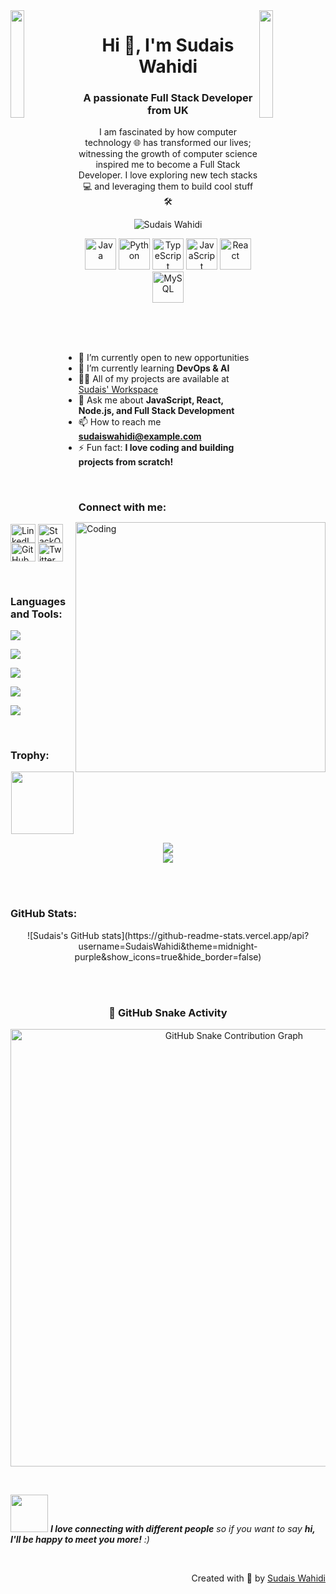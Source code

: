 <!-- Header Images -->
<img align="left" src="https://user-images.githubusercontent.com/74038190/229223263-cf2e4b07-2615-4f87-9c38-e37600f8381a.gif" width="21%" style="display:inline;">
<img align="right" src="https://media.giphy.com/media/3o7aCTfyhYawdOXcFW/giphy.gif" width="21%" style="display:inline;">

<h1 align="center">Hi 👋, I'm Sudais Wahidi</h1>
<h3 align="center">A passionate Full Stack Developer from UK</h3>

<p align="center">
I am fascinated by how computer technology 🌐 has transformed our lives; witnessing the growth of computer science inspired me to become a Full Stack Developer. I love exploring new tech stacks 💻 and leveraging them to build cool stuff 🛠️
</p>

<p align="center"> 
 <img src="https://komarev.com/ghpvc/?username=SudaisWahidi&label=Profile%20views&color=0e75b6&style=flat" alt="Sudais Wahidi" /> 
</p>

<!-- Tech Stack -->
<div align="center">
  <img src="https://techstack-generator.vercel.app/java-icon.svg" alt="Java" width="50" height="50" />
  <img src="https://techstack-generator.vercel.app/python-icon.svg" alt="Python" width="50" height="50" />
  <img src="https://techstack-generator.vercel.app/ts-icon.svg" alt="TypeScript" width="50" height="50" />
  <img src="https://techstack-generator.vercel.app/js-icon.svg" alt="JavaScript" width="50" height="50" />
  <img src="https://techstack-generator.vercel.app/react-icon.svg" alt="React" width="50" height="50" />
  <img src="https://techstack-generator.vercel.app/mysql-icon.svg" alt="MySQL" width="50" height="50" />
</div>

<br>

<img align="right" alt="Coding" width="400" src="https://user-images.githubusercontent.com/74038190/229223263-cf2e4b07-2615-4f87-9c38-e37600f8381a.gif">

<br><br>

- 🔭 I’m currently open to new opportunities  
- 🌱 I’m currently learning **DevOps & AI**  
- 👨‍💻 All of my projects are available at [Sudais' Workspace](#)  
- 💬 Ask me about **JavaScript, React, Node.js, and Full Stack Development**  
- 📫 How to reach me **sudaiswahidi@example.com**  
- ⚡ Fun fact: **I love coding and building projects from scratch!**  

<br>

<h3 align="left">Connect with me:</h3>
<p align="left">
<a href="https://linkedin.com/in/sudaiswahidi" target="_blank"><img align="center" src="https://raw.githubusercontent.com/rahuldkjain/github-profile-readme-generator/master/src/images/icons/Social/linked-in-alt.svg" alt="LinkedIn" height="30" width="40" /></a>
<a href="https://stackoverflow.com/" target="_blank"><img align="center" src="https://raw.githubusercontent.com/rahuldkjain/github-profile-readme-generator/master/src/images/icons/Social/stack-overflow.svg" alt="StackOverflow" height="30" width="40" /></a>
<a href="https://github.com/SudaisWahidi" target="_blank"><img align="center" src="https://raw.githubusercontent.com/rahuldkjain/github-profile-readme-generator/master/src/images/icons/Social/github.svg" alt="GitHub" height="30" width="40" /></a>
<a href="https://twitter.com/" target="_blank"><img align="center" src="https://raw.githubusercontent.com/rahuldkjain/github-profile-readme-generator/master/src/images/icons/Social/twitter.svg" alt="Twitter" height="30" width="40" /></a>
</p>

<br>

<h3 align="left">Languages and Tools:</h3>
<!-- Backend -->
<p align="left">
  <a href="https://skillicons.dev">
    <img src="https://skillicons.dev/icons?i=php,laravel,java,nodejs,py,spring,flask,fastapi,express,nestjs" />
  </a>
</p>

<!-- Frontend -->
<p align="left">
  <a href="https://skillicons.dev">
    <img src="https://skillicons.dev/icons?i=ts,js,react,nextjs,redux,tailwind,materialui" />
  </a>
</p>

<!-- Database -->
<p align="left">
  <a href="https://skillicons.dev">
    <img src="https://skillicons.dev/icons?i=mongodb,mysql,postgresql" />
  </a>
</p>

<!-- Cloud Servers -->
<p align="left">
  <a href="https://skillicons.dev">
    <img src="https://skillicons.dev/icons?i=azure,aws,gcp,firebase,cloudflare" />
  </a>
</p>

<!-- Tools -->
<p align="left">
  <a href="https://skillicons.dev">
    <img src="https://skillicons.dev/icons?i=git,github,docker,figma,xd,idea,vscode,postman,linux" />
  </a>
</p>

<br/>

<h3 align="left">Trophy:</h3>
<p align="center">
<img src="https://media.tenor.com/0ENB5HuTH0gAAAAi/trophy-beker.gif"  width="100px" height="100px">
</p>

<div align="center">
<img src="https://github-profile-trophy.vercel.app/?username=SudaisWahidi&theme=matrix&no-bg=true&no-frame=true&row=1&column=4&title=MultiLanguage,Commits,PullRequest,Reviews">
</div>

<div align="center">
<img src="https://github-profile-trophy.vercel.app/?username=SudaisWahidi&theme=matrix&no-bg=true&no-frame=true&row=1&column=4&title=Repositories,Organizations,Stars,Followers">
</div>

<br><br>

<h3 align="left">GitHub Stats:</h3>
<div align="center">
![Sudais's GitHub stats](https://github-readme-stats.vercel.app/api?username=SudaisWahidi&theme=midnight-purple&show_icons=true&hide_border=false)
</div>

<br><br>

<!-- Snake / Pac-Man Contribution Graph -->
<h3 align="center">🐍 GitHub Snake Activity</h3>
<p align="center">
<picture>
  <source media="(prefers-color-scheme: dark)" srcset="https://raw.githubusercontent.com/WHIDI200/WHIDI200/output/pacman-contribution-graph-dark.svg">
  <source media="(prefers-color-scheme: light)" srcset="https://raw.githubusercontent.com/WHIDI200/WHIDI200/output/pacman-contribution-graph.svg">
  <img alt="GitHub Snake Contribution Graph" src="https://raw.githubusercontent.com/WHIDI200/WHIDI200/output/pacman-contribution-graph.svg" width="700">
</picture>
</p>

<br>

<img src="https://media.giphy.com/media/LnQjpWaON8nhr21vNW/giphy.gif" width="60"> <em><b>I love connecting with different people</b> so if you want to say <b>hi, I'll be happy to meet you more!</b> :)</em>

<br>
<p align="right">Created with 🧡 by <a href="#">Sudais Wahidi</a></p>
